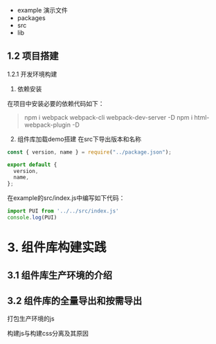

* example  演示文件
* packages
* src
* lib 

## 1.2 项目搭建

1.2.1 开发环境构建

1. 依赖安装

在项目中安装必要的依赖代码如下：

> npm i webpack webpack-cli webpack-dev-server -D
> npm i html-webpack-plugin -D

2. 组件库加载demo搭建
在src下导出版本和名称
```javascript
const { version, name } = require("../package.json");

export default {
  version,
  name,
};


```

在example的src/index.js中编写如下代码：

```javascript
import PUI from '../../src/index.js'
console.log(PUI)
```


# 3. 组件库构建实践

## 3.1 组件库生产环境的介绍

## 3.2 组件库的全量导出和按需导出


打包生产环境的js

构建js与构建css分离及其原因
